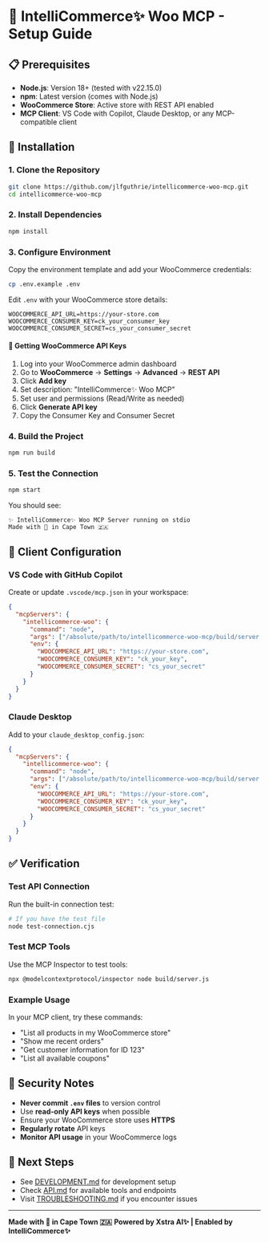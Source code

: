 # 🚀 IntelliCommerce✨ Woo MCP - Setup Guide

## 📋 Prerequisites

- **Node.js**: Version 18+ (tested with v22.15.0)
- **npm**: Latest version (comes with Node.js)
- **WooCommerce Store**: Active store with REST API enabled
- **MCP Client**: VS Code with Copilot, Claude Desktop, or any MCP-compatible client

## 🔧 Installation

### 1. Clone the Repository

```bash
git clone https://github.com/jlfguthrie/intellicommerce-woo-mcp.git
cd intellicommerce-woo-mcp
```

### 2. Install Dependencies

```bash
npm install
```

### 3. Configure Environment

Copy the environment template and add your WooCommerce credentials:

```bash
cp .env.example .env
```

Edit `.env` with your WooCommerce store details:

```env
WOOCOMMERCE_API_URL=https://your-store.com
WOOCOMMERCE_CONSUMER_KEY=ck_your_consumer_key
WOOCOMMERCE_CONSUMER_SECRET=cs_your_consumer_secret
```

#### 🔑 Getting WooCommerce API Keys

1. Log into your WooCommerce admin dashboard
2. Go to **WooCommerce** → **Settings** → **Advanced** → **REST API**
3. Click **Add key**
4. Set description: "IntelliCommerce✨ Woo MCP"
5. Set user and permissions (Read/Write as needed)
6. Click **Generate API key**
7. Copy the Consumer Key and Consumer Secret

### 4. Build the Project

```bash
npm run build
```

### 5. Test the Connection

```bash
npm start
```

You should see:
```
✨ IntelliCommerce✨ Woo MCP Server running on stdio
Made with 🧡 in Cape Town 🇿🇦
```

## 🔌 Client Configuration

### VS Code with GitHub Copilot

Create or update `.vscode/mcp.json` in your workspace:

```json
{
  "mcpServers": {
    "intellicommerce-woo": {
      "command": "node",
      "args": ["/absolute/path/to/intellicommerce-woo-mcp/build/server.js"],
      "env": {
        "WOOCOMMERCE_API_URL": "https://your-store.com",
        "WOOCOMMERCE_CONSUMER_KEY": "ck_your_key",
        "WOOCOMMERCE_CONSUMER_SECRET": "cs_your_secret"
      }
    }
  }
}
```

### Claude Desktop

Add to your `claude_desktop_config.json`:

```json
{
  "mcpServers": {
    "intellicommerce-woo": {
      "command": "node",
      "args": ["/absolute/path/to/intellicommerce-woo-mcp/build/server.js"],
      "env": {
        "WOOCOMMERCE_API_URL": "https://your-store.com",
        "WOOCOMMERCE_CONSUMER_KEY": "ck_your_key",
        "WOOCOMMERCE_CONSUMER_SECRET": "cs_your_secret"
      }
    }
  }
}
```

## ✅ Verification

### Test API Connection

Run the built-in connection test:

```bash
# If you have the test file
node test-connection.cjs
```

### Test MCP Tools

Use the MCP Inspector to test tools:

```bash
npx @modelcontextprotocol/inspector node build/server.js
```

### Example Usage

In your MCP client, try these commands:

- "List all products in my WooCommerce store"
- "Show me recent orders"
- "Get customer information for ID 123"
- "List all available coupons"

## 🔐 Security Notes

- **Never commit `.env` files** to version control
- Use **read-only API keys** when possible
- Ensure your WooCommerce store uses **HTTPS**
- **Regularly rotate** API keys
- **Monitor API usage** in your WooCommerce logs

## 🎯 Next Steps

- See [DEVELOPMENT.md](DEVELOPMENT.md) for development setup
- Check [API.md](API.md) for available tools and endpoints
- Visit [TROUBLESHOOTING.md](TROUBLESHOOTING.md) if you encounter issues

---

**Made with 🧡 in Cape Town 🇿🇦**
**Powered by Xstra AI✨ | Enabled by IntelliCommerce✨**

